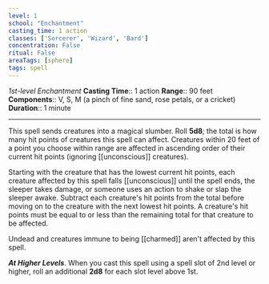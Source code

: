 ```yaml
---
level: 1
school: "Enchantment"
casting_time: 1 action
classes: ['Sorcerer', 'Wizard', 'Bard']
concentration: False
ritual: False
areaTags: [sphere]
tags: spell
---
```


_1st-level Enchantment_
**Casting Time**:: 1 action
**Range**:: 90 feet
**Components**:: V, S, M (a pinch of fine sand, rose petals, or a cricket)
**Duration**:: 1 minute

---

This spell sends creatures into a magical slumber. Roll **5d8**; the total is how many hit points of creatures this spell can affect. Creatures within 20 feet of a point you choose within range are affected in ascending order of their current hit points (ignoring [[unconscious]] creatures).

Starting with the creature that has the lowest current hit points, each creature affected by this spell falls [[unconscious]] until the spell ends, the sleeper takes damage, or someone uses an action to shake or slap the sleeper awake. Subtract each creature's hit points from the total before moving on to the creature with the next lowest hit points. A creature's hit points must be equal to or less than the remaining total for that creature to be affected.

Undead and creatures immune to being [[charmed]] aren't affected by this spell.


**_At Higher Levels_**. When you cast this spell using a spell slot of 2nd level or higher, roll an additional **2d8** for each slot level above 1st.


